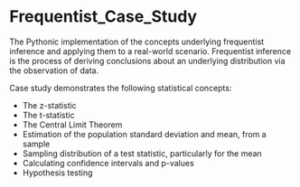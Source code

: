 # Frequentist_Case_Study
The Pythonic implementation of the concepts underlying frequentist inference and applying them to a real-world scenario. Frequentist inference is the process of deriving conclusions about an underlying distribution via the observation of data.

Case study demonstrates the following statistical concepts:
- The z-statistic
- The t-statistic
- The Central Limit Theorem
- Estimation of the population standard deviation and mean, from a sample
- Sampling distribution of a test statistic, particularly for the mean
- Calculating confidence intervals and p-values
- Hypothesis testing
